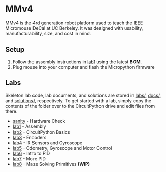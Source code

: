 # MMv4

MMv4 is the 4rd generation robot platform used to teach the IEEE Micromouse DeCal at UC Berkeley. It was designed with usability, manufacturability, size, and cost in mind.

## Setup

1. Follow the assembly instructions in [lab1](docs/lab1.md) using the latest **BOM**.
2. Plug mouse into your computer and flash the Micropython firmware

## Labs

Skeleton lab code, lab documents, and solutions are stored in [labs/](labs/), [docs/](docs/), and [solutions/](solutions/), respectively. To get started with a lab, simply copy the contents of the folder over to the CircuitPython drive and edit files from there.

* [sanity](docs/sanity.md) - Hardware Check
* [lab1](docs/lab1.md) - Assembly
* [lab2](docs/lab2.md) - CircuitPython Basics
* [lab3](docs/lab3.md) - Encoders
* [lab4](docs/lab4.md) - IR Sensors and Gyroscope
* [lab5](docs/lab5.md) - Odometry, Gyroscope and Motor Control
* [lab6](docs/lab6.md) - Intro to PID
* [lab7](docs/lab7.md) - More PID
* [lab8](docs/lab8.md) - Maze Solving Primitives **(WIP)**
